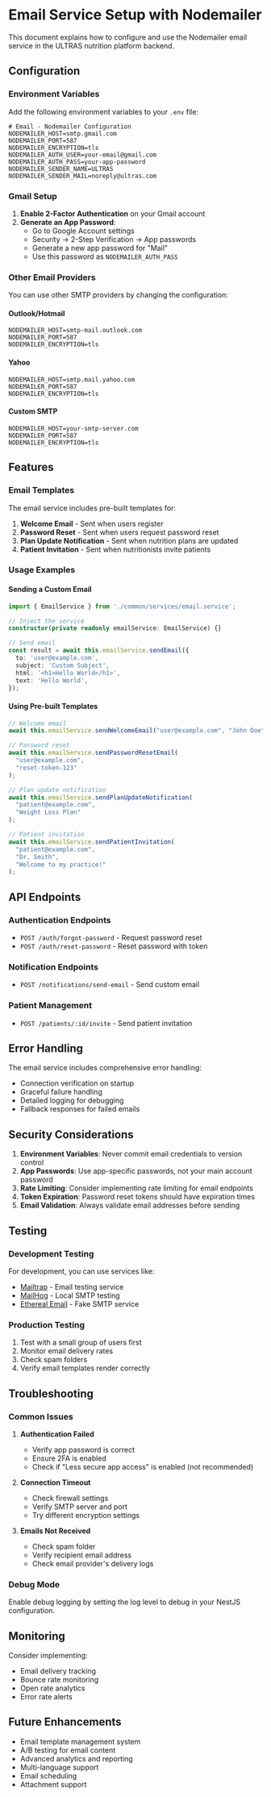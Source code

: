 # Email Service Setup with Nodemailer

This document explains how to configure and use the Nodemailer email service in the ULTRAS nutrition platform backend.

## Configuration

### Environment Variables

Add the following environment variables to your `.env` file:

```env
# Email - Nodemailer Configuration
NODEMAILER_HOST=smtp.gmail.com
NODEMAILER_PORT=587
NODEMAILER_ENCRYPTION=tls
NODEMAILER_AUTH_USER=your-email@gmail.com
NODEMAILER_AUTH_PASS=your-app-password
NODEMAILER_SENDER_NAME=ULTRAS
NODEMAILER_SENDER_MAIL=noreply@ultras.com
```

### Gmail Setup

1. **Enable 2-Factor Authentication** on your Gmail account
2. **Generate an App Password**:
   - Go to Google Account settings
   - Security → 2-Step Verification → App passwords
   - Generate a new app password for "Mail"
   - Use this password as `NODEMAILER_AUTH_PASS`

### Other Email Providers

You can use other SMTP providers by changing the configuration:

#### Outlook/Hotmail

```env
NODEMAILER_HOST=smtp-mail.outlook.com
NODEMAILER_PORT=587
NODEMAILER_ENCRYPTION=tls
```

#### Yahoo

```env
NODEMAILER_HOST=smtp.mail.yahoo.com
NODEMAILER_PORT=587
NODEMAILER_ENCRYPTION=tls
```

#### Custom SMTP

```env
NODEMAILER_HOST=your-smtp-server.com
NODEMAILER_PORT=587
NODEMAILER_ENCRYPTION=tls
```

## Features

### Email Templates

The email service includes pre-built templates for:

1. **Welcome Email** - Sent when users register
2. **Password Reset** - Sent when users request password reset
3. **Plan Update Notification** - Sent when nutrition plans are updated
4. **Patient Invitation** - Sent when nutritionists invite patients

### Usage Examples

#### Sending a Custom Email

```typescript
import { EmailService } from './common/services/email.service';

// Inject the service
constructor(private readonly emailService: EmailService) {}

// Send email
const result = await this.emailService.sendEmail({
  to: 'user@example.com',
  subject: 'Custom Subject',
  html: '<h1>Hello World</h1>',
  text: 'Hello World',
});
```

#### Using Pre-built Templates

```typescript
// Welcome email
await this.emailService.sendWelcomeEmail("user@example.com", "John Doe");

// Password reset
await this.emailService.sendPasswordResetEmail(
  "user@example.com",
  "reset-token-123"
);

// Plan update notification
await this.emailService.sendPlanUpdateNotification(
  "patient@example.com",
  "Weight Loss Plan"
);

// Patient invitation
await this.emailService.sendPatientInvitation(
  "patient@example.com",
  "Dr. Smith",
  "Welcome to my practice!"
);
```

## API Endpoints

### Authentication Endpoints

- `POST /auth/forgot-password` - Request password reset
- `POST /auth/reset-password` - Reset password with token

### Notification Endpoints

- `POST /notifications/send-email` - Send custom email

### Patient Management

- `POST /patients/:id/invite` - Send patient invitation

## Error Handling

The email service includes comprehensive error handling:

- Connection verification on startup
- Graceful failure handling
- Detailed logging for debugging
- Fallback responses for failed emails

## Security Considerations

1. **Environment Variables**: Never commit email credentials to version control
2. **App Passwords**: Use app-specific passwords, not your main account password
3. **Rate Limiting**: Consider implementing rate limiting for email endpoints
4. **Token Expiration**: Password reset tokens should have expiration times
5. **Email Validation**: Always validate email addresses before sending

## Testing

### Development Testing

For development, you can use services like:

- [Mailtrap](https://mailtrap.io/) - Email testing service
- [MailHog](https://github.com/mailhog/MailHog) - Local SMTP testing
- [Ethereal Email](https://ethereal.email/) - Fake SMTP service

### Production Testing

1. Test with a small group of users first
2. Monitor email delivery rates
3. Check spam folders
4. Verify email templates render correctly

## Troubleshooting

### Common Issues

1. **Authentication Failed**
   - Verify app password is correct
   - Ensure 2FA is enabled
   - Check if "Less secure app access" is enabled (not recommended)

2. **Connection Timeout**
   - Check firewall settings
   - Verify SMTP server and port
   - Try different encryption settings

3. **Emails Not Received**
   - Check spam folder
   - Verify recipient email address
   - Check email provider's delivery logs

### Debug Mode

Enable debug logging by setting the log level to debug in your NestJS configuration.

## Monitoring

Consider implementing:

- Email delivery tracking
- Bounce rate monitoring
- Open rate analytics
- Error rate alerts

## Future Enhancements

- Email template management system
- A/B testing for email content
- Advanced analytics and reporting
- Multi-language support
- Email scheduling
- Attachment support
